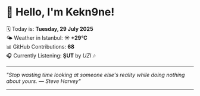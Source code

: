 # 👋 Hello, I'm Kekn9ne!

🗓️ Today is: **Tuesday, 29 July 2025**  
🌤️ Weather in Istanbul: **☀️   +29°C**  
📊 GitHub Contributions: **68**  
🎧 Currently Listening: **ŞUT** by *UZI* 🎶

---

_"Stop wasting time looking at someone else's reality while doing nothing about yours. — *Steve Harvey*"_

---

